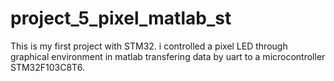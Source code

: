 # project_5_pixel_matlab_st
 This is my first project with STM32. i controlled a pixel LED through graphical environment in matlab transfering data by uart to a microcontroller STM32F103C8T6.
